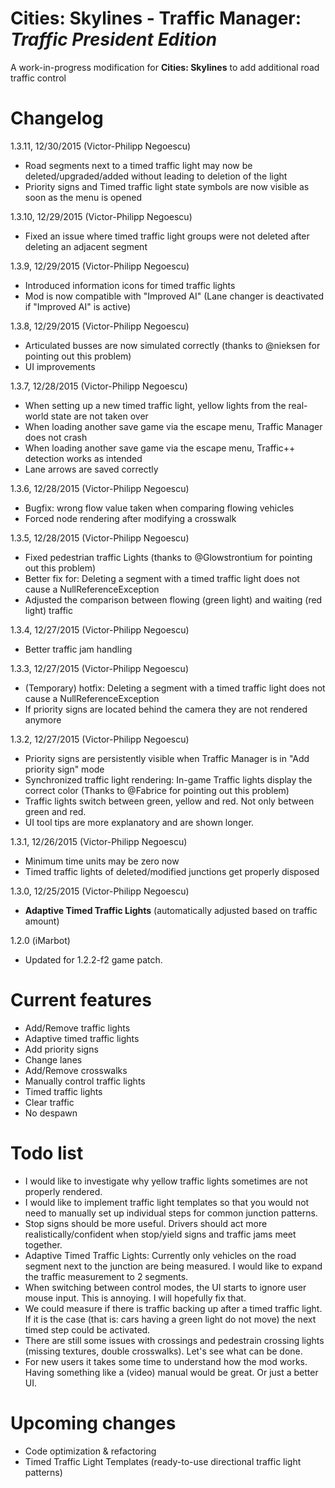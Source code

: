 # Cities: Skylines - Traffic Manager: *Traffic President Edition*
A work-in-progress modification for **Cities: Skylines** to add additional road traffic control

# Changelog
1.3.11, 12/30/2015 (Victor-Philipp Negoescu)
- Road segments next to a timed traffic light may now be deleted/upgraded/added without leading to deletion of the light
- Priority signs and Timed traffic light state symbols are now visible as soon as the menu is opened

1.3.10, 12/29/2015 (Victor-Philipp Negoescu)
- Fixed an issue where timed traffic light groups were not deleted after deleting an adjacent segment

1.3.9, 12/29/2015 (Victor-Philipp Negoescu)
- Introduced information icons for timed traffic lights
- Mod is now compatible with "Improved AI" (Lane changer is deactivated if "Improved AI" is active)

1.3.8, 12/29/2015 (Victor-Philipp Negoescu)
- Articulated busses are now simulated correctly (thanks to @nieksen for pointing out this problem)
- UI improvements

1.3.7, 12/28/2015 (Victor-Philipp Negoescu)
- When setting up a new timed traffic light, yellow lights from the real-world state are not taken over
- When loading another save game via the escape menu, Traffic Manager does not crash
- When loading another save game via the escape menu, Traffic++ detection works as intended
- Lane arrows are saved correctly

1.3.6, 12/28/2015 (Victor-Philipp Negoescu)
- Bugfix: wrong flow value taken when comparing flowing vehicles
- Forced node rendering after modifying a crosswalk

1.3.5, 12/28/2015 (Victor-Philipp Negoescu)
- Fixed pedestrian traffic Lights (thanks to @Glowstrontium for pointing out this problem)
- Better fix for: Deleting a segment with a timed traffic light does not cause a NullReferenceException
- Adjusted the comparison between flowing (green light) and waiting (red light) traffic

1.3.4, 12/27/2015 (Victor-Philipp Negoescu)
- Better traffic jam handling

1.3.3, 12/27/2015 (Victor-Philipp Negoescu)
- (Temporary) hotfix: Deleting a segment with a timed traffic light does not cause a NullReferenceException
- If priority signs are located behind the camera they are not rendered anymore

1.3.2, 12/27/2015 (Victor-Philipp Negoescu)
- Priority signs are persistently visible when Traffic Manager is in "Add priority sign" mode
- Synchronized traffic light rendering: In-game Traffic lights display the correct color (Thanks to @Fabrice for pointing out this problem)
- Traffic lights switch between green, yellow and red. Not only between green and red.
- UI tool tips are more explanatory and are shown longer.

1.3.1, 12/26/2015 (Victor-Philipp Negoescu)
- Minimum time units may be zero now
- Timed traffic lights of deleted/modified junctions get properly disposed

1.3.0, 12/25/2015 (Victor-Philipp Negoescu)
- **Adaptive Timed Traffic Lights** (automatically adjusted based on traffic amount)

1.2.0 (iMarbot)
- Updated for 1.2.2-f2 game patch.

# Current features

- Add/Remove traffic lights
- Adaptive timed traffic lights
- Add priority signs
- Change lanes
- Add/Remove crosswalks
- Manually control traffic lights
- Timed traffic lights
- Clear traffic
- No despawn

# Todo list

- I would like to investigate why yellow traffic lights sometimes are not properly rendered.
- I would like to implement traffic light templates so that you would not need to manually set up individual steps for common junction patterns.
- Stop signs should be more useful. Drivers should act more realistically/confident when stop/yield signs and traffic jams meet together.
- Adaptive Timed Traffic Lights: Currently only vehicles on the road segment next to the junction are being measured. I would like to expand the traffic measurement to 2 segments.
- When switching between control modes, the UI starts to ignore user mouse input. This is annoying. I will hopefully fix that.
- We could measure if there is traffic backing up after a timed traffic light. If it is the case (that is: cars having a green light do not move) the next timed step could be activated.
- There are still some issues with crossings and pedestrain crossing lights (missing textures, double crosswalks). Let's see what can be done.
- For new users it takes some time to understand how the mod works. Having something like a (video) manual would be great. Or just a better UI. 

# Upcoming changes

- Code optimization & refactoring
- Timed Traffic Light Templates (ready-to-use directional traffic light patterns)
